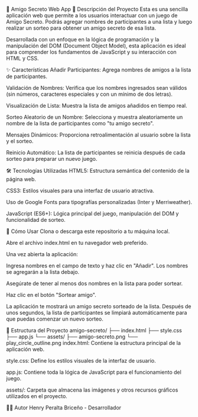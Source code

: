 🎁 Amigo Secreto Web App
📝 Descripción del Proyecto
Esta es una sencilla aplicación web que permite a los usuarios interactuar con un juego de Amigo Secreto. Podrás agregar nombres de participantes a una lista y luego realizar un sorteo para obtener un amigo secreto de esa lista.

Desarrollada con un enfoque en la lógica de programación y la manipulación del DOM (Document Object Model), esta aplicación es ideal para comprender los fundamentos de JavaScript y su interacción con HTML y CSS.

✨ Características
Añadir Participantes: Agrega nombres de amigos a la lista de participantes.

Validación de Nombres: Verifica que los nombres ingresados sean válidos (sin números, caracteres especiales y con un mínimo de dos letras).

Visualización de Lista: Muestra la lista de amigos añadidos en tiempo real.

Sorteo Aleatorio de un Nombre: Selecciona y muestra aleatoriamente un nombre de la lista de participantes como "tu amigo secreto".

Mensajes Dinámicos: Proporciona retroalimentación al usuario sobre la lista y el sorteo.

Reinicio Automático: La lista de participantes se reinicia después de cada sorteo para preparar un nuevo juego.

🛠️ Tecnologías Utilizadas
HTML5: Estructura semántica del contenido de la página web.

CSS3: Estilos visuales para una interfaz de usuario atractiva.

Uso de Google Fonts para tipografías personalizadas (Inter y Merriweather).

JavaScript (ES6+): Lógica principal del juego, manipulación del DOM y funcionalidad de sorteo.

🚀 Cómo Usar
Clona o descarga este repositorio a tu máquina local.

Abre el archivo index.html en tu navegador web preferido.

Una vez abierta la aplicación:

Ingresa nombres en el campo de texto y haz clic en "Añadir". Los nombres se agregarán a la lista debajo.

Asegúrate de tener al menos dos nombres en la lista para poder sortear.

Haz clic en el botón "Sortear amigo".

La aplicación te mostrará un amigo secreto sorteado de la lista. Después de unos segundos, la lista de participantes se limpiará automáticamente para que puedas comenzar un nuevo sorteo.

📁 Estructura del Proyecto
amigo-secreto/
├── index.html
├── style.css
├── app.js
└── assets/
├── amigo-secreto.png
└── play_circle_outline.png
index.html: Contiene la estructura principal de la aplicación web.

style.css: Define los estilos visuales de la interfaz de usuario.

app.js: Contiene toda la lógica de JavaScript para el funcionamiento del juego.

assets/: Carpeta que almacena las imágenes y otros recursos gráficos utilizados en el proyecto.

🧑‍💻 Autor
Henry Peralta Briceño - Desarrollador
